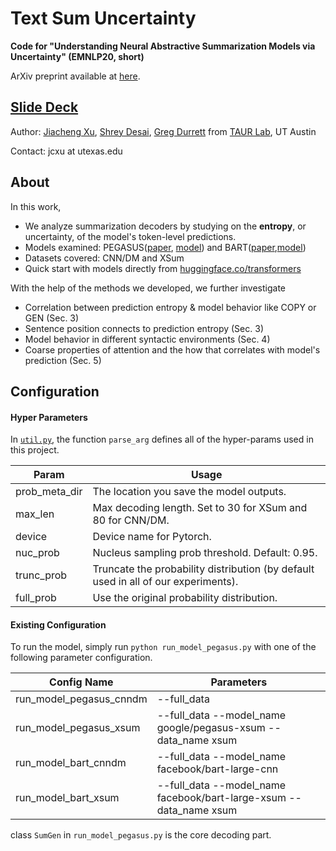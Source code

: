 # Text Sum Uncertainty

**Code for "Understanding Neural Abstractive Summarization Models via Uncertainty" (EMNLP20, short)**

ArXiv preprint available at [here](https://arxiv.org/abs/2010.07882). 

## [Slide Deck](https://github.com/jiacheng-xu/text-sum-uncertainty/blob/master/slide.pdf)

Author: [Jiacheng Xu](https://www.cs.utexas.edu/~jcxu/), [Shrey Desai](https://shreydesai.github.io/), [Greg Durrett](https://www.cs.utexas.edu/~gdurrett/) from [TAUR Lab](http://taur.cs.utexas.edu/), UT Austin

Contact: jcxu at utexas.edu
## About
 In this work, 
 - We analyze summarization decoders by studying on the **entropy**, or uncertainty, of the model's token-level predictions.
 - Models examined: PEGASUS([paper](https://arxiv.org/abs/1912.08777), [model](https://huggingface.co/transformers/model_doc/pegasus.html#pegasusforconditionalgeneration)) and 
 BART([paper](https://arxiv.org/abs/1910.13461),[model](https://huggingface.co/transformers/model_doc/bart.html#bartforconditionalgeneration))
 - Datasets covered: CNN/DM and XSum
 - Quick start with models directly from [huggingface.co/transformers](https://github.com/huggingface/transformers) 
 
With the help of the methods we developed, we further investigate
- Correlation between prediction entropy & model behavior like COPY or GEN (Sec. 3)
- Sentence position connects to prediction entropy (Sec. 3) 
- Model behavior in different syntactic environments (Sec. 4)
- Coarse properties of attention and the how that correlates with model's prediction (Sec. 5) 


## Configuration

#### Hyper Parameters
In [`util.py`](https://github.com/jiacheng-xu/text-sum-uncertainty/blob/master/util.py), the function `parse_arg` defines all of the hyper-params used in this project.
 
| Param | Usage |
| ----------- | ----------- |
| prob_meta_dir | The location you save the model outputs. |
|max_len| Max decoding length. Set to 30 for XSum and 80 for CNN/DM. |
|device | Device name for Pytorch.|
|nuc_prob| Nucleus sampling prob threshold. Default: 0.95. |
|trunc_prob | Truncate the probability distribution (by default used in all of our experiments).|
|full_prob| Use the original probability distribution. |


#### Existing Configuration
To run the model, simply run `python run_model_pegasus.py` with one of the following parameter configuration. 

| Config Name | Parameters |
| ----------- | ----------- |
| run_model_pegasus_cnndm | --full_data |
| run_model_pegasus_xsum | --full_data --model_name google/pegasus-xsum --data_name xsum |
|run_model_bart_cnndm | --full_data --model_name facebook/bart-large-cnn |
|run_model_bart_xsum | --full_data --model_name facebook/bart-large-xsum --data_name xsum|

class `SumGen` in `run_model_pegasus.py` is the core decoding part. 